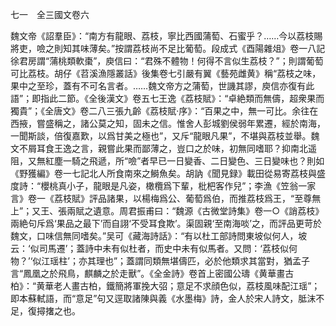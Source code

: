 七一　全三國文卷六

魏文帝《詔羣臣》：“南方有龍眼、荔枝，寧比西國蒲萄、石蜜乎？……今以荔枝賜將吏，噞之則知其味薄矣。”按謂荔枝尚不足比葡萄。段成式《酉陽雜俎》卷一八記徐君房謂“蒲桃類軟棗”，庾信曰：“君殊不體物！何得不言似生荔枝？”；則謂葡萄可比荔枝。胡仔《苕溪漁隱叢話》後集卷七引嚴有翼《藝苑雌黄》稱“荔枝之味，果中之至珍，蓋有不可名言者。……魏文帝方之蒲萄，世譏其謬，庾信亦復有此語”；即指此二節。《全後漢文》卷五七王逸《荔枝賦》：“卓絶類而無儔，超衆果而獨貴”；《全唐文》卷二八三張九齡《荔枝賦·序》：“百果之中，無一可比。余往在西掖，嘗盛稱之，諸公莫之知，固未之信。惟舍人彭城劉侯弱年累遷，經於南海，一聞斯談，倍復嘉歎，以爲甘美之極也”，又斥“龍眼凡果”，不堪與荔枝並舉。魏文不屑耳食王逸之言，親嘗此果而鄙薄之，豈口之於味，初無同嗜耶？抑南北遥阻，又無紅塵一騎之飛遞，所“噞”者早已一日變香、二日變色、三日變味也？則如《野獲編》卷一七記北人所食南來之鰣魚矣。胡訥《聞見録》載田從易寄荔枝與盛度詩：“櫻桃真小子，龍眼是凡姿，橄欖爲下輩，枇杷客作兒”；李漁《笠翁一家言》卷一《荔枝賦》評品諸果，以楊梅爲公、葡萄爲伯，而推荔枝爲王，“至尊無上”；又王、張兩賦之遺意。周君振甫曰：“魏源《古微堂詩集》卷一○《誚荔枝》兩絶句斥爲‘果品之最下’而自詡‘不受耳食欺’。渠固親‘至南海啖’之，而評品更苛於魏文，口味信無同嗜矣。”吴可《藏海詩話》：“有以杜工部詩問東坡似何人，坡云：‘似司馬遷’；蓋詩中未有似杜者，而史中未有似馬者。又問：‘荔枝似何物？’‘似江瑶柱’；亦其理也”；蓋謂同類無堪儔匹，必於他類求其當對，猶孟子言“鳳凰之於飛鳥，麒麟之於走獸”。《全金詩》卷首上密國公璹《黄華畫古柏》：“黄華老人畫古柏，鐵簡將軍挽大弨；意足不求顔色似，荔枝風味配江瑶”；即本蘇軾語，而“意足”句又逕取諸陳與義《水墨梅》詩，金人於宋人詩文，胝沫不足，復撏撦之也。